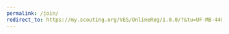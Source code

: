 ```yaml
---
permalink: /join/
redirect_to: https://my.scouting.org/VES/OnlineReg/1.0.0/?&tu=UF-MB-440paa0150
---
```

